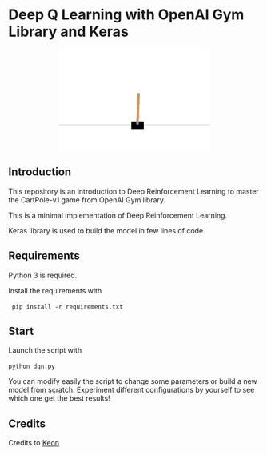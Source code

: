 # Deep Q Learning with OpenAI Gym Library and Keras

<p align="center"><img src="https://github.com/SaAPro/deep-q-learning-openai-gym-cartpole/blob/master/image/demo.png" width="60%"><p>

## Introduction

This repository is an introduction to Deep Reinforcement Learning to master the CartPole-v1 game from OpenAI Gym library.

This is a minimal implementation of Deep Reinforcement Learning.

Keras library is used to build the model in few lines of code.

## Requirements
Python 3 is required.

Install the requirements with

``` pip install -r requirements.txt```

## Start
Launch the script with

```python dqn.py```

You can modify easily the script to change some parameters or build a new model from scratch. Experiment different
configurations by yourself to see which one get the best results!

## Credits
Credits to [Keon](https://github.com/keon)
